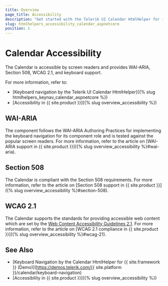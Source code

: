 ```yaml
---
title: Overview
page_title: Accessibility
description: "Get started with the Telerik UI Calendar HtmlHelper for {{ site.framework }} and learn about its accessibility support for WAI-ARIA, Section 508, and WCAG 2.1."
slug: htmlhelpers_accessibility_calendar_aspnetcore
position: 1
---
```


# Calendar Accessibility

The Calendar is accessible by screen readers and provides WAI-ARIA, Section 508, WCAG 2.1, and keyboard support.

For more information, refer to:
* [Keyboard navigation by the Telerik UI Calendar HtmlHelper]({% slug htmlhelpers_keynav_calendar_aspnetcore %})
* [Accessibility in {{ site.product }}]({% slug overview_accessibility %})

## WAI-ARIA

The component follows the WAI-ARIA Authoring Practices for implementing the keyboard navigation for its component role and is tested against the popular screen readers. For more information, refer to the article on [WAI-ARIA support in {{ site.product }}]({% slug overview_accessibility %}#wai-aria).

## Section 508

The Calendar is compliant with the Section 508 requirements. For more information, refer to the article on [Section 508 support in {{ site.product }}]({% slug overview_accessibility %}#section-508).

## WCAG 2.1

The Calendar supports the standards for providing accessible web content which are set by the [Web Content Accessibility Guidelines 2.1](https://www.w3.org/TR/WCAG/). For more information, refer to the article on [WCAG 2.1 compliance in {{ site.product }}]({% slug overview_accessibility %}#wcag-21).

## See Also

* [Keyboard Navigation by the Calendar HtmlHelper for {{ site.framework }} (Demo)](https://demos.telerik.com/{{ site.platform }}/calendar/keyboard-navigation)
* [Accessibility in {{ site.product }}]({% slug overview_accessibility %})
